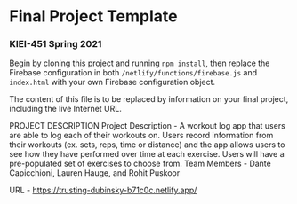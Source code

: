 # Final Project Template

### KIEI-451 Spring 2021

Begin by cloning this project and running `npm install`, then replace the Firebase configuration in both `/netlify/functions/firebase.js` and `index.html` with your own Firebase configuration object.

The content of this file is to be replaced by information on your final project, including the live Internet URL.

PROJECT DESCRIPTION
Project Description - A workout log app that users are able to log each of their workouts on. Users record information from their workouts (ex. sets, reps, time or distance) and the app allows users to see how they have performed over time at each exercise.  Users will have a pre-populated set of exercises to choose from.
Team Members - Dante Capicchioni, Lauren Hauge, and Rohit Puskoor

URL - https://trusting-dubinsky-b71c0c.netlify.app/
